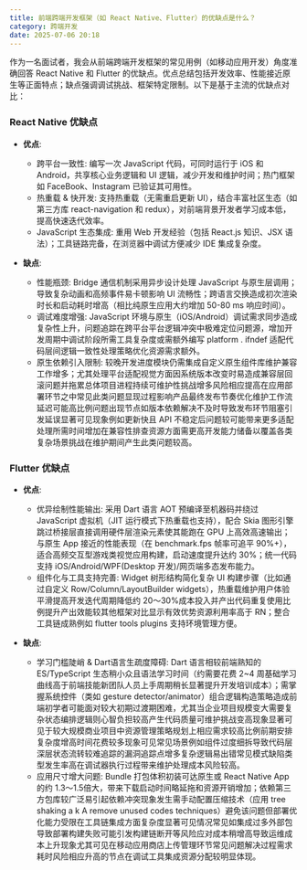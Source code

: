 ```yaml
---
title: 前端跨端开发框架（如 React Native、Flutter）的优缺点是什么？
category: 跨端开发
date: 2025-07-06 20:18
---
```

作为一名面试者，我会从前端跨端开发框架的常见用例（如移动应用开发）角度准确回答 React Native 和 Flutter 的优缺点。优点总结包括开发效率、性能接近原生等正面特点；缺点强调调试挑战、框架特定限制。以下是基于主流的优缺点对比：

### React Native 优缺点
- **优点**:
  - 跨平台一致性: 编写一次 JavaScript 代码，可同时运行于 iOS 和 Android，共享核心业务逻辑和 UI 逻辑，减少开发和维护时间；热门框架如 FaceBook、Instagram 已验证其可用性。
  - 热重载 & 快开发: 支持热重载（无需重启更新 UI），结合丰富社区生态（如第三方库 react-navigation 和 redux），对前端背景开发者学习成本低，提高快速迭代效率。
  - JavaScript 生态集成: 重用 Web 开发经验（包括 React.js 知识、JSX 语法）；工具链路完备，在浏览器中调试方便减少 IDE 集成复杂度。

- **缺点**:
  - 性能瓶颈: Bridge 通信机制采用异步设计处理 JavaScript 与原生层调用；导致复杂动画和高频事件易卡顿影响 UI 流畅性；跨语言交换造成初次渲染时长和启动耗时增高（相比纯原生应用大约增加 50-80 ms 响应时间）。
  - 调试难度增强: JavaScript 环境与原生（iOS/Android）调试需求同步造成复杂性上升，问题追踪在跨平台平台逻辑冲突中极难定位问题源，增加开发周期中调试阶段所需工具复杂度或需额外编写 platform . ifndef 适配代码层间逻辑一致性处理策略优化资源需求额外。
  - 原生依赖引入限制: 较晚开发进度模块仍需集成自定义原生组件库维护兼容工作增多；尤其处理平台适配视觉方面因系统版本改变时易造成兼容层回滚问题并拖累总体项目进程持续可维护性挑战增多风险相应提高在应用部署环节之中常见此类问题显现过程影响产品最终发布节奏优化维护工作流延迟可能高比例问题出现节点如版本依赖解决不及时导致发布环节阻塞引发延误显著可见现象例如更新快且 API 不稳定后问题较可能带来更多适配处理所需时间增加在兼容性排查资源方面需更高开发能力储备以覆盖各类复杂场景挑战在维护期间产生此类问题较高。

### Flutter 优缺点
- **优点**:
  - 优异绘制性能输出: 采用 Dart 语言 AOT 预编译至机器码并绕过 JavaScript 虚拟机（JIT 运行模式下热重载也支持），配合 Skia 图形引擎跳过桥接层直接调用硬件层渲染元素使其能跑在 GPU 上高效高速输出；与原生 App 接近的性能表现（在 benchmark.fps 帧率可追平 90%+），适合高频交互型游戏类视觉应用构建，启动速度提升达约 30%；统一代码支持 iOS/Android/WPF(Desktop 开发)/网页端多态发布能力。
  - 组件化与工具支持完善: Widget 树形结构简化复杂 UI 构建步骤（比如通过自定义 Row/Column/LayoutBuilder widgets），热重载维护用户体验平滑提高开发迭代周期降低约 20～30%成本投入并产出代码重复使用比例提升产出效能较其他框架对比显示有效优势资源利用率高于 RN；整合工具链成熟例如 flutter tools plugins 支持环境管理方便。

- **缺点**:
  - 学习门槛陡峭 & Dart语言生疏度障碍: Dart 语言相较前端熟知的 ES/TypeScript 生态稍小众且语法学习时间（约需要花费 2~4 周基础学习曲线高于前端技能新团队人员上手周期稍长显著提升开发培训成本）；需掌握系统控件（类如 gesture detector/animator）组合逻辑构造策略造成前端初学者可能面对较大初期过渡期困难，尤其当企业项目规模变大需要复杂状态编排逻辑则心智负担较高产生代码质量可维护挑战变高现象显著可见于较大规模商业项目中资源管理策略规划上相应需求较高比例前期安排复杂度增高时间花费较多现象可见常见场景例如组件过度细拆导致代码层深层状态流转较难追踪的漏洞追踪点增多复杂逻辑易出错常见模式缺陷类型发生率高在调试器执行过程带来维护处理成本风险较高。
  - 应用尺寸增大问题: Bundle 打包体积初装可达原生或 React Native App 的约 1.3～1.5倍大，带来下载启动时间略延拖和资源开销增加；依赖第三方包库较广泛易引起依赖冲突现象发生需手动配置压缩技术（应用 tree shaking a k A remove unused codes techniques）避免该问题但部署优化能力受限在工具链集成方面复杂度显著可见情况常见如集成过多外部包导致部署构建失败可能引发构建链断开等风险应对成本稍增高导致运维成本上升现象尤其可见在移动应用商店上传管理环节常见问题解决过程需求耗时风险相应升高的节点在调试工具集成资源分配较明显体现。 
